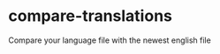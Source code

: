 # compare-translations
Compare your language file with the newest english file

<!-- test push event -->

